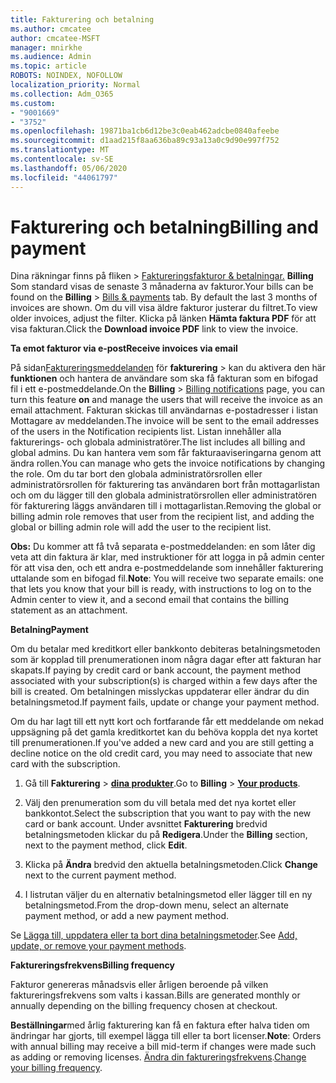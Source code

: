 ```yaml
---
title: Fakturering och betalning
ms.author: cmcatee
author: cmcatee-MSFT
manager: mnirkhe
ms.audience: Admin
ms.topic: article
ROBOTS: NOINDEX, NOFOLLOW
localization_priority: Normal
ms.collection: Adm_O365
ms.custom:
- "9001669"
- "3752"
ms.openlocfilehash: 19871ba1cb6d12be3c0eab462adcbe0840afeebe
ms.sourcegitcommit: d1aad215f8aa636ba89c93a13a0c9d90e997f752
ms.translationtype: MT
ms.contentlocale: sv-SE
ms.lasthandoff: 05/06/2020
ms.locfileid: "44061797"
---
```

# <a name="billing-and-payment"></a><span data-ttu-id="ced0a-102">Fakturering och betalning</span><span class="sxs-lookup"><span data-stu-id="ced0a-102">Billing and payment</span></span>

<span data-ttu-id="ced0a-103">Dina räkningar finns på fliken > [Faktureringsfakturor & betalningar.](https://go.microsoft.com/fwlink/p/?linkid=848039) **Billing**  Som standard visas de senaste 3 månaderna av fakturor.</span><span class="sxs-lookup"><span data-stu-id="ced0a-103">Your bills can be found on the **Billing** > [Bills & payments](https://go.microsoft.com/fwlink/p/?linkid=848039) tab.  By default the last 3 months of invoices are shown.</span></span>  <span data-ttu-id="ced0a-104">Om du vill visa äldre fakturor justerar du filtret.</span><span class="sxs-lookup"><span data-stu-id="ced0a-104">To view older invoices, adjust the filter.</span></span>  <span data-ttu-id="ced0a-105">Klicka på länken **Hämta faktura PDF** för att visa fakturan.</span><span class="sxs-lookup"><span data-stu-id="ced0a-105">Click the **Download invoice PDF** link to view the invoice.</span></span>

<span data-ttu-id="ced0a-106">**Ta emot fakturor via e-post**</span><span class="sxs-lookup"><span data-stu-id="ced0a-106">**Receive invoices via email**</span></span>

<span data-ttu-id="ced0a-107">På sidan[Faktureringsmeddelanden](https://go.microsoft.com/fwlink/p/?linkid=853212) för **fakturering** > kan du aktivera den här **funktionen** och hantera de användare som ska få fakturan som en bifogad fil i ett e-postmeddelande.</span><span class="sxs-lookup"><span data-stu-id="ced0a-107">On the **Billing** > [Billing notifications](https://go.microsoft.com/fwlink/p/?linkid=853212) page, you can turn this feature **on** and manage the users that will receive the invoice as an email attachment.</span></span> <span data-ttu-id="ced0a-108">Fakturan skickas till användarnas e-postadresser i listan Mottagare av meddelanden.</span><span class="sxs-lookup"><span data-stu-id="ced0a-108">The invoice will be sent to the email addresses of the users in the Notification recipients list.</span></span> <span data-ttu-id="ced0a-109">Listan innehåller alla fakturerings- och globala administratörer.</span><span class="sxs-lookup"><span data-stu-id="ced0a-109">The list includes all billing and global admins.</span></span>  <span data-ttu-id="ced0a-110">Du kan hantera vem som får fakturaaviseringarna genom att ändra rollen.</span><span class="sxs-lookup"><span data-stu-id="ced0a-110">You can manage who gets the invoice notifications by changing the role.</span></span>  <span data-ttu-id="ced0a-111">Om du tar bort den globala administratörsrollen eller administratörsrollen för fakturering tas användaren bort från mottagarlistan och om du lägger till den globala administratörsrollen eller administratören för fakturering läggs användaren till i mottagarlistan.</span><span class="sxs-lookup"><span data-stu-id="ced0a-111">Removing the global or billing admin role removes that user from the recipient list, and adding the global or billing admin role will add the user to the recipient list.</span></span>

<span data-ttu-id="ced0a-112">**Obs:** Du kommer att få två separata e-postmeddelanden: en som låter dig veta att din faktura är klar, med instruktioner för att logga in på admin center för att visa den, och ett andra e-postmeddelande som innehåller fakturering uttalande som en bifogad fil.</span><span class="sxs-lookup"><span data-stu-id="ced0a-112">**Note**: You will receive two separate emails: one that lets you know that your bill is ready, with instructions to log on to the Admin center to view it, and a second email that contains the billing statement as an attachment.</span></span>

<span data-ttu-id="ced0a-113">**Betalning**</span><span class="sxs-lookup"><span data-stu-id="ced0a-113">**Payment**</span></span>

<span data-ttu-id="ced0a-114">Om du betalar med kreditkort eller bankkonto debiteras betalningsmetoden som är kopplad till prenumerationen inom några dagar efter att fakturan har skapats.</span><span class="sxs-lookup"><span data-stu-id="ced0a-114">If paying by credit card or bank account, the payment method associated with your subscription(s) is charged within a few days after the bill is created.</span></span>  <span data-ttu-id="ced0a-115">Om betalningen misslyckas uppdaterar eller ändrar du din betalningsmetod.</span><span class="sxs-lookup"><span data-stu-id="ced0a-115">If payment fails, update or change your payment method.</span></span> 

<span data-ttu-id="ced0a-116">Om du har lagt till ett nytt kort och fortfarande får ett meddelande om nekad uppsägning på det gamla kreditkortet kan du behöva koppla det nya kortet till prenumerationen.</span><span class="sxs-lookup"><span data-stu-id="ced0a-116">If you've added a new card and you are still getting a decline notice on the old credit card, you may need to associate that new card with the subscription.</span></span>

1. <span data-ttu-id="ced0a-117">Gå till **Fakturering** > **[dina produkter](https://go.microsoft.com/fwlink/p/?linkid=842054)**.</span><span class="sxs-lookup"><span data-stu-id="ced0a-117">Go to **Billing** > **[Your products](https://go.microsoft.com/fwlink/p/?linkid=842054)**.</span></span>

2. <span data-ttu-id="ced0a-118">Välj den prenumeration som du vill betala med det nya kortet eller bankkontot.</span><span class="sxs-lookup"><span data-stu-id="ced0a-118">Select the subscription that you want to pay with the new card or bank account.</span></span> <span data-ttu-id="ced0a-119">Under avsnittet **Fakturering** bredvid betalningsmetoden klickar du på **Redigera**.</span><span class="sxs-lookup"><span data-stu-id="ced0a-119">Under the **Billing** section, next to the payment method, click **Edit**.</span></span>

3. <span data-ttu-id="ced0a-120">Klicka på **Ändra** bredvid den aktuella betalningsmetoden.</span><span class="sxs-lookup"><span data-stu-id="ced0a-120">Click **Change** next to the current payment method.</span></span>

4. <span data-ttu-id="ced0a-121">I listrutan väljer du en alternativ betalningsmetod eller lägger till en ny betalningsmetod.</span><span class="sxs-lookup"><span data-stu-id="ced0a-121">From the drop-down menu, select an alternate payment method, or add a new payment method.</span></span>

<span data-ttu-id="ced0a-122">Se [Lägga till, uppdatera eller ta bort dina betalningsmetoder](https://go.microsoft.com/fwlink/?linkid=2118133).</span><span class="sxs-lookup"><span data-stu-id="ced0a-122">See [Add, update, or remove your payment methods](https://go.microsoft.com/fwlink/?linkid=2118133).</span></span>

<span data-ttu-id="ced0a-123">**Faktureringsfrekvens**</span><span class="sxs-lookup"><span data-stu-id="ced0a-123">**Billing frequency**</span></span>

<span data-ttu-id="ced0a-124">Fakturor genereras månadsvis eller årligen beroende på vilken faktureringsfrekvens som valts i kassan.</span><span class="sxs-lookup"><span data-stu-id="ced0a-124">Bills are generated monthly or annually depending on the billing frequency chosen at checkout.</span></span>  

<span data-ttu-id="ced0a-125">**Beställningar**med årlig fakturering kan få en faktura efter halva tiden om ändringar har gjorts, till exempel lägga till eller ta bort licenser.</span><span class="sxs-lookup"><span data-stu-id="ced0a-125">**Note**: Orders with annual billing may receive a bill mid-term if changes were made such as adding or removing licenses.</span></span>  <span data-ttu-id="ced0a-126">[Ändra din faktureringsfrekvens](https://go.microsoft.com/fwlink/?linkid=2119148).</span><span class="sxs-lookup"><span data-stu-id="ced0a-126">[Change your billing frequency](https://go.microsoft.com/fwlink/?linkid=2119148).</span></span>
